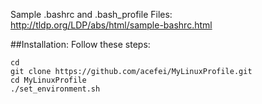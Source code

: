 Sample .bashrc and .bash_profile Files: http://tldp.org/LDP/abs/html/sample-bashrc.html

##Installation:
Follow these steps:

    cd
    git clone https://github.com/acefei/MyLinuxProfile.git
    cd MyLinuxProfile
    ./set_environment.sh
    
